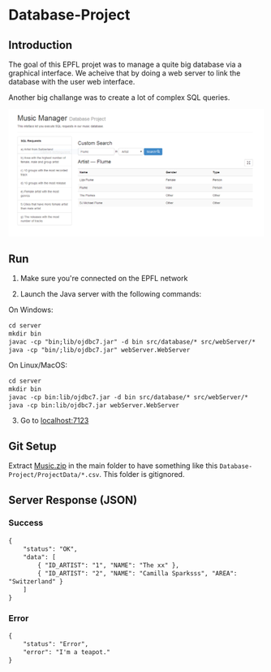 Database-Project
================

Introduction
------------

The goal of this EPFL projet was to manage a quite big database via a graphical interface. We acheive that by doing a web server to link the database with the user web interface.

Another big challange was to create a lot of complex SQL queries.

![screenshot](screenshots/search.png?raw=true)

Run
---

1) Make sure you're connected on the EPFL network

2) Launch the Java server with the following commands:

On Windows:

```
cd server
mkdir bin
javac -cp "bin;lib/ojdbc7.jar" -d bin src/database/* src/webServer/*
java -cp "bin/;lib/ojdbc7.jar" webServer.WebServer
```

On Linux/MacOS:

```
cd server
mkdir bin
javac -cp bin:lib/ojdbc7.jar -d bin src/database/* src/webServer/*
java -cp bin:lib/ojdbc7.jar webServer.WebServer

```

3) Go to [localhost:7123](http://localhost:7123/)

Git Setup
---------

Extract [Music.zip](http://diaswww.epfl.ch/courses/db2014/project/Music.zip) in the main folder to have something like this `Database-Project/ProjectData/*.csv`. This folder is gitignored.


Server Response (JSON)
----------------------

### Success

```
{
	"status": "OK",
	"data": [
		{ "ID_ARTIST": "1", "NAME": "The xx" },
		{ "ID_ARTIST": "2", "NAME": "Camilla Sparksss", "AREA": "Switzerland" }
	]
}
```

### Error

```
{
	"status": "Error",
	"error": "I'm a teapot."
}
```
